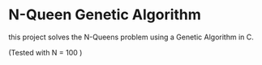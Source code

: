 # N-Queen Genetic Algorithm

this project solves the N-Queens
problem using a Genetic Algorithm in C.

(Tested with N = 100 )
